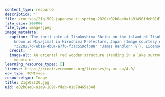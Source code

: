 ```yaml
---
content_type: resource
description: ''
file: /courses/21g-502-japanese-ii-spring-2020/e02b8ae0a1a91890fdeb01d78465a34d_21g502s20.jpg
file_size: 106806
file_type: image/jpeg
image_metadata:
  caption: 'The torii gate at Itsukushima Shrine on the island of Itsukushima (popularly
    known as Miyajima) in Hiroshima Prefecture, Japan (Image courtesy of {{% resource_link
    "3228217d-eb1e-4b0e-a7f6-f3ac558cfb88" "James Handlon" %}}. License: CC BY-NC-SA.)'
  credit: ''
  image-alt: An oriental red wooden structure standing in a lake surrounding with
    mountains
learning_resource_types: []
license: https://creativecommons.org/licenses/by-nc-sa/4.0/
ocw_type: OCWImage
resourcetype: Image
title: 21g502s20.jpg
uid: e02b8ae0-a1a9-1890-fdeb-01d78465a34d
---
```

